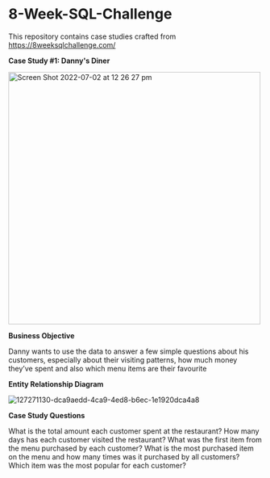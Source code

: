 # 8-Week-SQL-Challenge
This repository contains case studies crafted from https://8weeksqlchallenge.com/

**Case Study #1: Danny's Diner**

<img width="500" alt="Screen Shot 2022-07-02 at 12 26 27 pm" src="https://user-images.githubusercontent.com/108335477/176983399-e001685a-20ae-4dbb-a2cb-622d38650350.png">

**Business Objective**

Danny wants to use the data to answer a few simple questions about his customers, especially about their visiting patterns, how much money they’ve spent and also which menu items are their favourite

**Entity Relationship Diagram**

![127271130-dca9aedd-4ca9-4ed8-b6ec-1e1920dca4a8](https://user-images.githubusercontent.com/108335477/176983497-ef4193af-664b-44ea-9e62-9ffdb962ad81.png)

**Case Study Questions**

What is the total amount each customer spent at the restaurant?
How many days has each customer visited the restaurant?
What was the first item from the menu purchased by each customer?
What is the most purchased item on the menu and how many times was it purchased by all customers?
Which item was the most popular for each customer?
